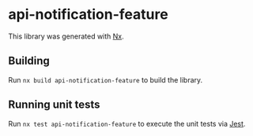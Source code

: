 # api-notification-feature

This library was generated with [Nx](https://nx.dev).

## Building

Run `nx build api-notification-feature` to build the library.

## Running unit tests

Run `nx test api-notification-feature` to execute the unit tests via [Jest](https://jestjs.io).
